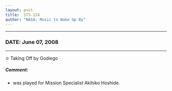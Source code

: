 ```yaml
---
layout: post
title:  STS-124
author: "NASA: Music to Wake Up By"
---
```


----
### DATE: June 07, 2008
----
✫ Taking Off by Godiego

##### Comment:
* was played for Mission Specialist Akihiko Hoshide.
